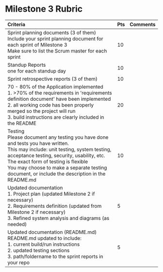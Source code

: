 # Milestone 3 Rubric

| Criteria | Pts | Comments|
| :---     | :---| :---    |
|Sprint planning documents (3 of them)<br>Include your sprint planning document for each sprint of Milestone 3<br>Make sure to list the Scrum master for each sprint | 10 | | 
|Standup Reports<br>one for each standup day | 10 | | 
|Sprint retrospective reports (3 of them) | 10 | | 
|70 - 80% of the Application implemented<br>1. >70% of the requirements in 'requirements definition document' have been implemented<br>2. all working code has been properly merged so the project will run<br>3. build instructions are clearly included in the README | 20 | | 
|Testing<br>Please document any testing you have done and tests you have written.<br>This may include: unit testing, system testing, acceptance testing, security, usability, etc.<br>The exact form of testing is flexible<br>You may choose to make a separate testing document, or include the description in the README.md | 10 | | 
|Updated documentation<br>1. Project plan (updated Milestone 2 if necessary)<br>2. Requirements definition (updated from Milestone 2 if necessary)<br>3. Refined system analysis and diagrams (as needed) | 5 | | 
|Updated documentation (README.md)<br>README.md updated to include:<br>1. current build/run instructions<br>2. updated testing sections<br>3. path/foldername to the sprint reports in your repo | 5 | | 
